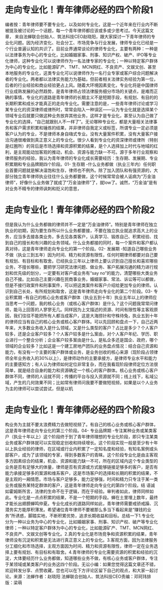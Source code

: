 # 走向专业化！青年律师必经的四个阶段1

编者按：青年律师要不要专业化，以及如何专业化，这是一个近年来在行业内不断被提及被讨论的一个话题，每一个青年律师都应该或多或少思考过。今天这篇文章， 来自法蝉联合创始人、筑法科技CEO赵晓阳，跟大家探讨一下青年律师的专业化问题。因为经济变化、社会分工、市场竞争与行业发展，律师专业化已经是一个行业普遍认知的共识了。目前业界通常谈论的律师专业化，主要有两种：一种是以法律事务为中心的专业化，比如婚姻家事、刑事、知识产权、破产、IPO等专业化律师，这种专业化可以说律师作为一名法律专家的专业化；一种以特定客户群体为中心的专业化，比如能源矿产、TMT、MCN网红、不良资产、文娱文创、甚至本地服务的专业化，这类专业化可以说律师作为一名行业专家或客户综合问题解决者的专业化。两者都以法律实务能力为基础，但前者相关法律实务经验为第一位，后者的行业经验和商业经验更占上风。随着大环境因素变化，专业化将是中国律师行业成熟发展的必然趋势，是青年律师占领法律服务细分市场的关键点，是难而正确的事情，专业化的道路是青年律师的长期主义不是短期手段，有规划、有目的的长期积累和成长才能真正的走向专业化。需要注意的是，一些青年律师讨论或学习某专业化的资深律师或律所时，常常会陷入一种误区——认为专业化就是选择某个领域专业后就要只做这种业务放弃其他业务，这样才是专业化，甚至认为自己做了专业化的选择，“自己就跟别人不一样了”。无论哪种专业化，都是大量相关法律事务和客户需求积累和锤炼的结果，并非律师自我定义或标签，所谓专业一定必须是客户认为的专业，不是律师本身自嗨式专业。没有大量案件积累，没有大量客户接洽沟通很难做到真正意义上的专业化。很少人看到专业化的资深律师或律所（特别是红圈所）的背后是市场选择和资源积累的结果，是个人选择加上时代与地域的红利，是主观能动加客观的推动，机会、资源与能力缺一不可。源于多年行业观察和律师服务的经验，我认为青年律师的专业化成长需要经历：生存期、发展期、专业积累期和专业品牌期四个阶段。01- 生存期 -什么业务都做（执业三年内）任何职业首要问题就是解决温饱和生存，律师也不例外。除了加入团队和有强资源的，大部分独立青年律师执业往往什么业务都要做，这个时候常常会被人诟病为“万金油律师”，好像什么业务做了就成了“万金油律师”了，就low了。诚然，“万金油”是有对业务不精专的律师讽刺和贬义的意思，

# 走向专业化！青年律师必经的四个阶段2

但是我认为什么业务都做的律师并不一定是“万金油律师”。特别是青年律师在独立执业的初期，因为要生存所以什么业务都要接，不要在独立执业就追求高大上的业务，应当多去接各类业务，多去见各类客户，认真学习、锻炼自己、积累经验、找到自己的擅长和有兴趣的业务领域。什么业务都接的同时，每一个案件和客户都认真对待，这是青年律师走向专业化的第一个阶段。02- 发展期 -知道自己哪些业务不做（执业三到五年）因为时间、精力和资源有限性，任何时期律师都要对自己要有规划、有目标和有取舍。已经执业三年以上律师上要认识到自己擅长和喜欢哪些业务，不擅长哪些，要把学习研究法律问题、做业务、客户拓展沟通的精力进行规划和优先级的划分，一定要有对客户或业务有“say no”的能力，清楚哪些大类业务自己不接。比如自己主要兴趣在民商事业务，婚姻家事、常法、诉讼等可以都做，但是不接行政案件和刑事案件，可以把这类案件和客户介绍给更加专业的律师。认识到自己长处，有所规划和取舍，这是青年律师走向专业化的第二个阶段。03- 专业积累期 -有自己的核心业务或客户群体（执业五到十年）执业五年以上的律师应当思考一个问题，我的核心业务（或核心客户群体）是什么？这个问题我常常问律师，能马上回答的人寥寥无几。同样因为上文描述的资源、时间有限性等主客观原因，我们往往不能把所有人都当成客户，这是大海捞针和守株待兔，执业五到十年的律师应当有自己的核心业务或核心客户群体。可以先回顾和盘点一下，自己近两年来，大多数业务收入是什么领域，又是什么类型的客户？占比是多少？个人客户较多，还是企业客户较多？个人客户较多是什么案由，对个人客户年纪、学历、职业进行一个整合分析；企业客户较多案由是什么，是私企多还是国企、政府，哪个领域的企业较多？比如这是一个建工房地产团队的业务盘点情况：结合自己资源和能力，有没有一个主要的客户群体或业务，是业务创收的核心来源（现阶段占领律师全年业务收入的30%以上），是律师动作的主要承接方，是律师专业水平和能力的主要感知方；有人认为律师如何定位非常复杂，而在我看现阶段律师定位方法很简单，就是结合自身的能力和资源确定一个核心的客户群体。核心业务或核心客户群体不同，律师的人设就不同；传播的平台与投入资源就不同；线上线下，私域公域，产生的几何效果不同；比如常有律师问我要不要做短视频，如果是以个人业务为主的律师可以尝试尝试，但是以机

# 走向专业化！青年律师必经的四个阶段3

构业务为主就不要太浪费精力去做短视频了。有自己的核心业务或核心客户群体，这是青年律师走向专业化的第三个阶段。04- 专业品牌期 -专注某种业务或某类客户（执业十年以上）这个阶段终于到了青年律师理想的专业化阶段，即只专注某类业务或客户群体就可以实现稳定创收和持续增长。这个阶段实现一般是至少有十年以上执业经验的律师，在区域或行业内积累了一定知名度和经验，有知名案例或头部客户，成为了该领域的专家，得到多数客户的青睐。这个阶段专业化是由主客观多方因素综合的结果，机会、资源和能力缺一不可，所在的区域内这个专业类型的业务是否有足够大的体量，律师是否有资源或方式能够链接足够多的客户，是否有能力承接足够多的案源和维系客户，这是市场客户的选择和长期的积累的结果，不是主观的一厢情愿。市场与客户足够多，能力足够强，时间和精力只专注于某一类业务或服务某特定群体的客户，这是青年律师走向专业化的第四个阶段。结 语诚如霍姆斯所言，法律的生命不在于逻辑，而在于经验。审判者如此，律师同样如此。专业化是一点点积累的结果，不是一个短期的手段。蝉在土里埋上数年，最终才能长出翅膀蝉鸣仲夏。专业化成长的道路同样如此，青年律师需要戒骄戒躁、沉潜务实方能厚积薄发。希望诸位青年律师不要被那么多当下看起来是“赚钱的业务”所诱惑，脚踏实地，不断积累优势，追求长期收益和目标。总结一下1.专业化分为一种以业务为中心的专业化，比如婚姻家事、刑事、知识产权、破产等专业化律师；一种以特定客户群体为中心的专业化，比如能源矿产、TMT、MCN网红、不良资产、文娱文创等专业化。2.真的专业化是市场竞争和资源积累的结果，青年律师没有沉淀和积累是无法进行真正意义上的专业化。3.客观方面，因为法律服务分工细化和市场选择，主观方面因为时间、精力和资源有限性，律师一定在业务选择上要有规划、有目标和有取舍。4.青年律师的专业化需要资源的积累和经验的沉淀，大体要经历什么业务都做，知道哪些业务不做，有核心业务或客户群体，专注于某领域或某类客户的业务这四个阶段。无讼小编：如果您觉得这篇文章还不错，欢迎转发分享、点赞收藏，您也可以在下方评论区留下自己的观点，和大家一起讨论。来源：法蝉作者：赵晓阳 法蝉联合创始人、筑法科技CEO责编：邓珂玮排版：梁萌

